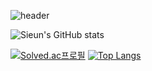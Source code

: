 ![header](https://capsule-render.vercel.app/api?type=transparent&text=Sieun%20Kim&desc=Software%20Engineer&fontAlign=20&descSize=30&descAlignY=90&descAlign=20&fontColor=6666FF)


![Sieun's GitHub stats](https://github-readme-stats.vercel.app/api?username=SieunKiim&theme=dark&show_icons=true)

[![Solved.ac프로필](http://mazassumnida.wtf/api/v2/generate_badge?boj=sieun960513)](https://solved.ac/sieun960513)
[![Top Langs](https://github-readme-stats.vercel.app/api/top-langs/?username=SieunKiim&layout=compact)](https://github.com/anuraghazra/github-readme-stats)

